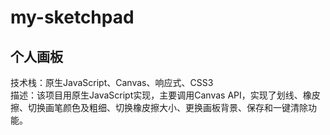 # my-sketchpad
## 个人画板
技术栈：原生JavaScript、Canvas、响应式、CSS3  
描述：该项目用原生JavaScript实现，主要调用Canvas API，实现了划线、橡皮擦、切换画笔颜色及粗细、切换橡皮擦大小、更换画板背景、保存和一键清除功能。